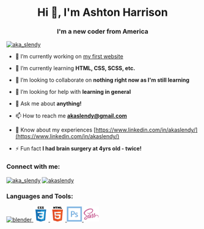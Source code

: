 <h1 align="center">Hi 👋, I'm Ashton Harrison</h1>
<h3 align="center">I'm a new coder from America</h3>

<p align="left"> <a href="https://twitter.com/aka_slendy" target="blank"><img src="https://img.shields.io/twitter/follow/aka_slendy?logo=twitter&style=for-the-badge" alt="aka_slendy" /></a> </p>

- 🔭 I’m currently working on [my first website](https://github.com/akaslendy/PersonalWebsite)

- 🌱 I’m currently learning **HTML, CSS, SCSS, etc.**

- 👯 I’m looking to collaborate on **nothing right now as I'm still learning**

- 🤝 I’m looking for help with **learning in general**

- 💬 Ask me about **anything!**

- 📫 How to reach me **akaslendy@gmail.com**

- 📄 Know about my experiences [https://www.linkedin.com/in/akaslendy/](https://www.linkedin.com/in/akaslendy/)

- ⚡ Fun fact **I had brain surgery at 4yrs old - twice!**

<h3 align="left">Connect with me:</h3>
<p align="left">
<a href="https://twitter.com/aka_slendy" target="blank"><img align="center" src="https://raw.githubusercontent.com/rahuldkjain/github-profile-readme-generator/master/src/images/icons/Social/twitter.svg" alt="aka_slendy" height="30" width="40" /></a>
<a href="https://linkedin.com/in/akaslendy" target="blank"><img align="center" src="https://raw.githubusercontent.com/rahuldkjain/github-profile-readme-generator/master/src/images/icons/Social/linked-in-alt.svg" alt="akaslendy" height="30" width="40" /></a>
</p>

<h3 align="left">Languages and Tools:</h3>
<p align="left"> <a href="https://www.blender.org/" target="_blank" rel="noreferrer"> <img src="https://download.blender.org/branding/community/blender_community_badge_white.svg" alt="blender" width="40" height="40"/> </a> <a href="https://www.w3schools.com/css/" target="_blank" rel="noreferrer"> <img src="https://raw.githubusercontent.com/devicons/devicon/master/icons/css3/css3-original-wordmark.svg" alt="css3" width="40" height="40"/> </a> <a href="https://www.w3.org/html/" target="_blank" rel="noreferrer"> <img src="https://raw.githubusercontent.com/devicons/devicon/master/icons/html5/html5-original-wordmark.svg" alt="html5" width="40" height="40"/> </a> <a href="https://www.photoshop.com/en" target="_blank" rel="noreferrer"> <img src="https://raw.githubusercontent.com/devicons/devicon/master/icons/photoshop/photoshop-line.svg" alt="photoshop" width="40" height="40"/> </a> <a href="https://sass-lang.com" target="_blank" rel="noreferrer"> <img src="https://raw.githubusercontent.com/devicons/devicon/master/icons/sass/sass-original.svg" alt="sass" width="40" height="40"/> </a> </p>

